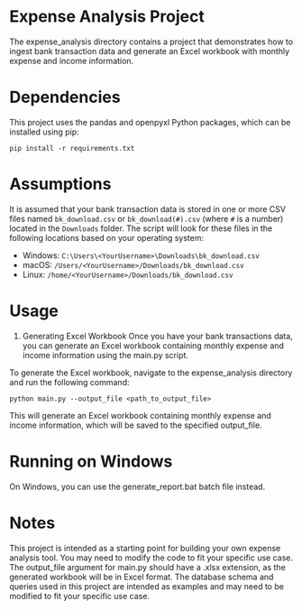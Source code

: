 # Expense Analysis Project
The expense_analysis directory contains a project that demonstrates how to ingest bank transaction data and generate an Excel workbook with monthly expense and income information.

# Dependencies
This project uses the pandas and openpyxl Python packages, which can be installed using pip:

```shell
pip install -r requirements.txt
```

# Assumptions
It is assumed that your bank transaction data is stored in one or more CSV files named `bk_download.csv` or `bk_download(#).csv` (where `#` is a number) located in the `Downloads` folder. The script will look for these files in the following locations based on your operating system:
- Windows: `C:\Users\<YourUsername>\Downloads\bk_download.csv`
- macOS: `/Users/<YourUsername>/Downloads/bk_download.csv`
- Linux: `/home/<YourUsername>/Downloads/bk_download.csv`

# Usage
1. Generating Excel Workbook
Once you have your bank transactions data, you can generate an Excel workbook containing monthly expense and income information using the main.py script.

To generate the Excel workbook, navigate to the expense_analysis directory and run the following command:

```shell
python main.py --output_file <path_to_output_file>
```

This will generate an Excel workbook containing monthly expense and income information, which will be saved to the specified output_file.

# Running on Windows
On Windows, you can use the generate_report.bat batch file instead.

# Notes
This project is intended as a starting point for building your own expense analysis tool. You may need to modify the code to fit your specific use case.
The output_file argument for main.py should have a .xlsx extension, as the generated workbook will be in Excel format.
The database schema and queries used in this project are intended as examples and may need to be modified to fit your specific use case.


